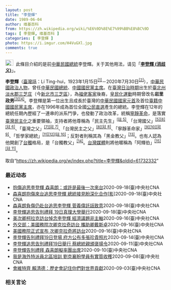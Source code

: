 ```yaml
---
layout: post
title: "李登輝"
date: 1989-06-04
author: 维基百科
from: https://zh.wikipedia.org/wiki/%E6%9D%8E%E7%99%BB%E8%BC%9D
tags: [ 李登輝, 维基百科 ]
categories: [ 李登輝 ]
photo: https://i.imgur.com/H4VuGXl.jpg
comments: true
---
```

<div class="mw-parser-output"><div role="note" class="hatnote navigation-not-searchable"><a href="/wiki/Wikipedia:%E6%B6%88%E6%AD%A7%E4%B9%89" title="Wikipedia:消歧义"><img alt="Disambig gray.svg" src="//upload.wikimedia.org/wikipedia/commons/thumb/5/5f/Disambig_gray.svg/25px-Disambig_gray.svg.png" decoding="async" width="25" height="19" srcset="//upload.wikimedia.org/wikipedia/commons/thumb/5/5f/Disambig_gray.svg/38px-Disambig_gray.svg.png 1.5x, //upload.wikimedia.org/wikipedia/commons/thumb/5/5f/Disambig_gray.svg/50px-Disambig_gray.svg.png 2x" data-file-width="220" data-file-height="168"></a>&nbsp;&nbsp;此條目介紹的是前<a href="/wiki/%E4%B8%AD%E8%8F%AF%E6%B0%91%E5%9C%8B%E7%B8%BD%E7%B5%B1" title="中華民國總統">中華民國總統</a>李登輝。关于其他用法，请见「<b><a href="/wiki/%E6%9D%8E%E7%99%BB%E8%BC%9D_(%E6%B6%88%E6%AD%A7%E7%BE%A9)" class="mw-redirect" title="李登輝 (消歧義)">李登輝 (消歧义)</a></b>」。</div>
<div id="noteTA-ca0b4af5" class="noteTA"><div class="noteTA-local"><div data-noteta-code="zh-hant:臺; zh-hans:台;"></div><div data-noteta-code="zh-hant:臺灣; zh-hans:台湾;"></div><div data-noteta-code="zh:康乃尔; zh-cn:康奈尔; zh-tw:康乃爾;"></div><div data-noteta-code="zh-cn:钓鱼岛; zh-tw:釣魚臺; zh-hk:釣魚台"></div></div></div>

<p><b>李登輝</b>（<a href="/wiki/%E8%87%BA%E7%81%A3%E8%A9%B1" title="臺灣話">臺灣話</a>：<span lang="nan"><link rel="mw-deduplicated-inline-style" href="mw-data:TemplateStyles:r58929728"><span class="sans-serif"><span lang="nan">Lí Ting-hui</span></span></span>，1923年1月15日<sup id="cite_ref-5" class="reference"><a href="#cite_note-5">[1]</a></sup>－2020年7月30日<sup id="cite_ref-逝世_6-0" class="reference"><a href="#cite_note-逝世-6">[2]</a></sup>），<a href="/wiki/%E4%B8%AD%E8%8F%AF%E6%B0%91%E5%9C%8B" title="中華民國">中華民國</a><a href="/wiki/%E6%94%BF%E6%B2%BB%E4%BA%BA%E7%89%A9" title="政治人物">政治人物</a>，曾任<a href="/wiki/%E4%B8%AD%E8%8F%AF%E6%B0%91%E5%9C%8B%E7%B8%BD%E7%B5%B1" title="中華民國總統">中華民國總統</a>、<a href="/wiki/%E4%B8%AD%E5%9C%8B%E5%9C%8B%E6%B0%91%E9%BB%A8%E4%B8%BB%E5%B8%AD" title="中國國民黨主席">中國國民黨主席</a>。在<a href="/wiki/%E8%87%BA%E7%81%A3%E6%97%A5%E6%B2%BB%E6%99%82%E6%9C%9F" class="mw-redirect" title="臺灣日治時期">臺灣日治時期</a>出生於<a href="/wiki/%E8%87%BA%E5%8C%97%E5%B7%9E" title="臺北州">臺北州</a><a href="/wiki/%E6%B7%A1%E6%B0%B4%E9%83%A1" title="淡水郡">淡水郡</a><a href="/wiki/%E4%B8%89%E8%8A%9D%E5%BA%84" title="三芝庄">三芝庄</a>（今<a href="/wiki/%E6%96%B0%E5%8C%97%E5%B8%82" title="新北市">新北市</a><a href="/wiki/%E4%B8%89%E8%8A%9D%E5%8D%80" title="三芝區">三芝區</a>），為<a href="/wiki/%E7%A6%8F%E4%BD%AC%E5%AE%A2" title="福佬客">福佬客家</a>後裔，<a href="/wiki/%E7%9A%87%E6%B0%91%E5%8C%96%E9%81%8B%E5%8B%95" title="皇民化運動">皇民化運動</a>時期曾改名<b>岩里政男</b><sup id="cite_ref-7" class="reference"><a href="#cite_note-7">[3]</a></sup><sup id="cite_ref-8" class="reference"><a href="#cite_note-8">[4]</a></sup>。李登輝是第一位出生且成長於臺灣的<a href="/wiki/%E4%B8%AD%E8%8F%AF%E6%B0%91%E5%9C%8B%E5%9C%8B%E5%AE%B6%E5%85%83%E9%A6%96" class="mw-redirect" title="中華民國國家元首">中華民國國家元首</a>及首位<a href="/wiki/%E5%8F%B0%E7%81%A3%E6%9C%AC%E7%9C%81%E4%BA%BA" class="mw-redirect" title="台灣本省人">臺籍</a><a href="/wiki/%E4%B8%AD%E5%9C%8B%E5%9C%8B%E6%B0%91%E9%BB%A8%E4%B8%BB%E5%B8%AD" title="中國國民黨主席">中國國民黨主席</a>，亦在1996年成為首位全國<a href="/wiki/1996%E5%B9%B4%E4%B8%AD%E8%8F%AF%E6%B0%91%E5%9C%8B%E7%B8%BD%E7%B5%B1%E9%81%B8%E8%88%89" title="1996年中華民國總統選舉">公民直選</a>產生的總統。李登輝在12年的總統任期內歷經了一連串的派系鬥爭，也發動了政治改革，統稱<a href="/wiki/%E5%AF%A7%E9%9D%9C%E9%9D%A9%E5%91%BD" title="寧靜革命">寧靜革命</a>，是落實<a href="/wiki/%E8%87%BA%E7%81%A3%E6%B0%91%E4%B8%BB%E5%8C%96" title="臺灣民主化">臺灣民主化</a>之重要領袖，支持者將他尊稱為「民主先生」<span id="noteTag-cite_ref-sup"><sup id="cite_ref-9" class="reference"><a href="#cite_note-9">[註 5]</a></sup></span>、「台灣國父」<sup id="cite_ref-10" class="reference"><a href="#cite_note-10">[5]</a></sup><sup id="cite_ref-11" class="reference"><a href="#cite_note-11">[6]</a></sup><span id="noteTag-cite_ref-sup"><sup id="cite_ref-12" class="reference"><a href="#cite_note-12">[註 6]</a></sup></span>、「臺灣之父」<sup id="cite_ref-13" class="reference"><a href="#cite_note-13">[7]</a></sup><span id="noteTag-cite_ref-sup"><sup id="cite_ref-14" class="reference"><a href="#cite_note-14">[註 7]</a></sup></span>、「台灣民主之父」<sup id="cite_ref-15" class="reference"><a href="#cite_note-15">[8]</a></sup><span id="noteTag-cite_ref-sup"><sup id="cite_ref-16" class="reference"><a href="#cite_note-16">[註 8]</a></sup></span>、「寧靜革命家」<sup id="cite_ref-17" class="reference"><a href="#cite_note-17">[9]</a></sup><sup id="cite_ref-18" class="reference"><a href="#cite_note-18">[10]</a></sup><span id="noteTag-cite_ref-sup"><sup id="cite_ref-19" class="reference"><a href="#cite_note-19">[註 9]</a></sup></span>、「哲學家總統」<sup id="cite_ref-20" class="reference"><a href="#cite_note-20">[11]</a></sup><sup id="cite_ref-三則近身_21-0" class="reference"><a href="#cite_note-三則近身-21">[12]</a></sup><span id="noteTag-cite_ref-sup"><sup id="cite_ref-22" class="reference"><a href="#cite_note-22">[註 10]</a></sup></span>；反對者則稱其為「黑金教父」<sup id="cite_ref-23" class="reference"><a href="#cite_note-23">[13]</a></sup>。也有人認為他開創了<a href="/wiki/%E5%8F%B0%E7%81%A3%E7%8D%A8%E7%AB%8B%E9%81%8B%E5%8B%95" title="台灣獨立運動">台獨</a>格局，是「台獨教父」<sup id="cite_ref-24" class="reference"><a href="#cite_note-24">[14]</a></sup>。<a href="/wiki/%E5%8F%B0%E7%81%A3%E5%AA%92%E9%AB%94" title="台灣媒體">台灣媒體</a>則將他暱稱為「阿輝伯」<sup id="cite_ref-25" class="reference"><a href="#cite_note-25">[15]</a></sup><span id="noteTag-cite_ref-sup"><sup id="cite_ref-26" class="reference"><a href="#cite_note-26">[註 11]</a></sup></span>。
</p>
</div><noscript><img src="//zh.wikipedia.org/wiki/Special:CentralAutoLogin/start?type=1x1" alt="" title="" width="1" height="1" style="border: none; position: absolute;"></noscript>
<div class="printfooter">取自“<a dir="ltr" href="https://zh.wikipedia.org/w/index.php?title=李登輝&amp;oldid=61732332">https://zh.wikipedia.org/w/index.php?title=李登輝&amp;oldid=61732332</a>”</div><div id="recent-news"><h3>最近动态</h3><ul><li><a href="https://nodebe4.github.io/waimei/2020-09-18/%E6%8A%B1%E5%82%B7%E8%BF%BD%E6%80%9D%E6%9D%8E%E7%99%BB%E8%BC%9D-%E6%A3%AE%E5%96%9C%E6%9C%97-%E6%88%96%E8%A8%B1%E6%98%AF%E6%9C%80%E5%BE%8C%E4%B8%80%E6%AC%A1%E4%BE%86%E5%8F%B0" title="抱傷追思李登輝 森喜朗：或許是最後一次來台—— 前日本首相森喜朗（圖）18日率團訪台，19日將出席故總統李登輝追思告別禮拜。原本就有宿疾的森喜朗日前在家摔傷，但仍堅持赴台，表達對李登輝的尊敬。中...">抱傷追思李登輝 森喜朗：或許是最後一次來台</a><time>2020-09-18</time><a class="tag">(臺)中央社CNA</a></li>
<li><a href="https://nodebe4.github.io/waimei/2020-09-18/%E6%A3%AE%E5%96%9C%E6%9C%97%E6%8A%B1%E5%82%B7%E4%BE%86%E5%8F%B0%E8%BF%BD%E6%80%9D%E6%9D%8E%E7%99%BB%E8%BC%9D-%E7%B8%BD%E7%B5%B1%E6%8E%A5%E8%A6%8B%E7%9B%BC%E6%B7%B1%E5%8C%96%E5%90%88%E4%BD%9C-%E5%BD%B1" title="森喜朗抱傷來台追思李登輝 總統接見盼深化合作[影]—— 總統蔡英文（右）18日傍晚在總統府接見日本前首相森喜朗（左），蔡總統表示，日本首相菅義偉日前上任，過去幾年台日友好夥伴關係，不管民間或官方...">森喜朗抱傷來台追思李登輝 總統接見盼深化合作[影]</a><time>2020-09-18</time><a class="tag">(臺)中央社CNA</a></li>
<li><a href="https://nodebe4.github.io/waimei/2020-09-18/%E6%A3%AE%E5%96%9C%E6%9C%97%E8%B2%A0%E5%82%B7%E4%BB%8D%E8%B5%B4%E5%8F%B0%E8%BF%BD%E6%80%9D%E6%9D%8E%E7%99%BB%E8%BC%9D-%E8%8F%85%E7%BE%A9%E5%81%89%E8%A8%97%E8%A9%B1%E8%87%B4%E6%84%8F" title="森喜朗負傷仍赴台追思李登輝 菅義偉託話致意—— 日本前首相森喜朗（前排右一）18日率團搭專機訪台，19日將出席前總統李登輝的告別追思禮拜。原本就有宿疾的森喜朗日前在家摔傷，但仍堅持赴台，表達對李...">森喜朗負傷仍赴台追思李登輝 菅義偉託話致意</a><time>2020-09-18</time><a class="tag">(臺)中央社CNA</a></li>
<li><a href="https://nodebe4.github.io/waimei/2020-09-18/%E6%9D%8E%E7%99%BB%E8%BC%9D%E8%BF%BD%E6%80%9D%E5%91%8A%E5%88%A5%E7%A6%AE%E6%8B%9C-19%E6%97%A5%E7%9C%9F%E7%90%86%E5%A4%A7%E5%AD%B8%E8%88%89%E8%A1%8C" title="李登輝追思告別禮拜 19日真理大學舉行—— 前總統李登輝7月30日辭世，追思告別禮拜19日將在新北市淡水區舉行，18日進行預演，模擬車隊行經淡江中學時，校方代表獻花致意等。中央社記者鄭清元攝　1...">李登輝追思告別禮拜  19日真理大學舉行</a><time>2020-09-18</time><a class="tag">(臺)中央社CNA</a></li>
<li><a href="https://nodebe4.github.io/waimei/2020-09-16/%E7%BE%8E%E6%AC%A1%E5%8D%BF%E6%9F%AF%E6%8B%89%E5%85%8B%E8%A8%AA%E5%8F%B0%E6%82%BC%E5%BF%B5%E6%9D%8E%E7%99%BB%E8%BC%9D-%E7%B6%93%E6%BF%9F%E8%AD%B0%E9%A1%8C%E9%9D%9E%E4%B8%BB%E8%BB%B8" title="美次卿柯拉克訪台悼念李登輝 經濟議題非主軸—— 美國國務次卿柯拉克（圖）即將訪台。知情人士表示，柯拉克此行主要目的是悼念前總統李登輝，經濟議題雖非主軸，但雙方仍會就美台經濟交換意見。（圖取自fa...">美次卿柯拉克訪台悼念李登輝 經濟議題非主軸</a><time>2020-09-16</time><a class="tag">(臺)中央社CNA</a></li>
<li><a href="https://nodebe4.github.io/waimei/2020-09-16/%E5%A4%96%E4%BA%A4%E9%83%A8-%E7%BE%8E%E5%9C%8B%E5%8B%99%E9%99%A2%E6%AC%A1%E5%8D%BF%E5%85%8B%E6%8B%89%E5%A5%87%E8%A8%AA%E5%8F%B0-%E6%94%9C%E5%8A%A9%E5%8D%BF%E6%88%B4%E6%96%AF%E5%8D%93" title="外交部：美國務院次卿克拉奇訪台 攜助卿戴斯卓—— 外交部指出，美國國務次卿克拉奇（左）17至19日在台期間將與總統蔡英文及其他政府高層互動，並與民主、人權暨勞工局助卿戴斯卓（右）出席前總統李登輝...">外交部：美國務院次卿克拉奇訪台 攜助卿戴斯卓</a><time>2020-09-16</time><a class="tag">(臺)中央社CNA</a></li>
<li><a href="https://nodebe4.github.io/waimei/2020-09-16/%E7%BE%8E%E5%9C%8B%E5%8B%99%E9%99%A2%E6%AD%A3%E5%BC%8F%E5%AE%A3%E5%B8%83-%E6%AC%A1%E5%8D%BF%E5%85%8B%E6%8B%89%E5%A5%87%E5%B0%87%E8%A8%AA%E5%8F%B0" title="美國務院正式宣布 次卿克拉奇將訪台—— 美國國務院16日正式宣布，次卿克拉奇（圖）將訪問台灣，參加19日前總統李登輝告別式。（圖取自facebook.com/keithkrach） （中央社記者...">美國務院正式宣布 次卿克拉奇將訪台</a><time>2020-09-16</time><a class="tag">(臺)中央社CNA</a></li>
<li><a href="https://nodebe4.github.io/waimei/2020-09-14/%E6%9D%8E%E7%99%BB%E8%BC%9D%E5%91%8A%E5%88%A5%E7%A6%AE%E6%8B%9C19%E6%97%A5%E7%99%BB%E5%A0%B4-%E5%BA%9C%E6%96%B9%E5%85%AC%E5%B8%83%E5%A4%9A%E5%BC%B5%E7%8F%8D%E8%B2%B4%E7%85%A7%E7%89%87" title="李登輝告別禮拜19日登場 府方公布多張珍貴照片—— 總統府官網以「李前總統登輝先生的生命之旅與臺灣民主之路」為題，發布許多珍貴照片，圖為1978年市長任內全家合影。（總統府提供）中央社記者葉素萍...">李登輝告別禮拜19日登場 府方公布多張珍貴照片</a><time>2020-09-14</time><a class="tag">(臺)中央社CNA</a></li>
<li><a href="https://nodebe4.github.io/waimei/2020-09-11/%E6%9D%8E%E7%99%BB%E8%BC%9D%E8%BF%BD%E6%80%9D%E5%91%8A%E5%88%A5%E7%A6%AE%E6%8B%9C19%E6%97%A5%E8%88%89%E8%A1%8C-%E8%94%A1%E7%B8%BD%E7%B5%B1%E8%A6%AA%E9%A0%92%E8%A4%92%E6%8F%9A%E4%BB%A4" title="李登輝追思告別禮拜19日舉行 蔡總統親頒褒揚令—— （中央社記者溫貴香台北11日電）總統府今天表示，故總統李登輝追思告別禮拜19日舉行，總統蔡英文將親自頒贈褒揚令，副總統賴清德率五院院長進行慰靈...">李登輝追思告別禮拜19日舉行 蔡總統親頒褒揚令</a><time>2020-09-11</time><a class="tag">(臺)中央社CNA</a></li>
<li><a href="https://nodebe4.github.io/waimei/2020-09-10/%E6%9D%8E%E7%99%BB%E8%BC%9D%E5%91%8A%E5%88%A5%E7%A6%AE%E6%8B%9C-%E6%A3%AE%E5%96%9C%E6%9C%97%E6%93%AC%E7%8E%87%E5%9C%98%E5%87%BA%E5%B8%AD" title="李登輝告別禮拜 森喜朗擬率團出席—— （中央社記者楊明珠東京10日專電）日本政府及執政黨自由民主黨人士今天透露，日本跨黨派國會議員組成的日華議員懇談會（日華懇）擬派以前首相森喜朗為首的訪問團18...">李登輝告別禮拜 森喜朗擬率團出席</a><time>2020-09-10</time><a class="tag">(臺)中央社CNA</a></li>
<li><a href="https://nodebe4.github.io/waimei/2020-09-08/%E6%88%91%E6%98%AF%E6%B5%B7%E5%A4%96%E7%89%B9%E6%B4%BE%E5%93%A1%E5%8C%97%E5%8D%80%E5%9F%B9%E8%A8%93-%E5%8A%89%E5%85%8B%E8%A5%84%E7%9B%BC%E5%AD%B8%E5%93%A1%E6%9C%89%E5%AF%A6%E8%B3%AA%E6%94%B6%E7%A9%AB" title="我是海外特派員北區培訓 劉克襄盼學員有實質收穫—— 第3屆「我是海外特派員」培訓營台北場9日登場，中央通訊社董事長劉克襄出席致詞，用故總統李登輝的名言「我不是我的我」勉勵學員，盼學員經過培訓，都...">我是海外特派員北區培訓 劉克襄盼學員有實質收穫</a><time>2020-09-08</time><a class="tag">(臺)中央社CNA</a></li>
<li><a href="https://nodebe4.github.io/waimei/2020-09-03/%E6%9C%83%E7%B6%AD%E7%89%B9%E9%BD%8A-%E8%B3%B4%E6%B8%85%E5%BE%B7-%E6%AD%B7%E5%8F%B2%E6%9C%83%E8%A8%98%E4%BD%8F%E4%BD%A0%E5%80%91%E5%B0%8D%E4%B8%96%E7%95%8C%E8%B2%A2%E7%8D%BB" title="會維特齊 賴清德：歷史會記住你們對世界貢獻—— 總統蔡英文3日追贈捷克共和國故參議長柯佳洛卿雲勳章，陪同出席的副總統賴清德（右）致贈台灣民主前輩李登輝、彭明敏的書籍給捷克參議院議長維特齊（左）。...">會維特齊 賴清德：歷史會記住你們對世界貢獻</a><time>2020-09-03</time><a class="tag">(臺)中央社CNA</a></li>
</ul></div><div id="open-opinion"><h3>相关言论</h3><ul></ul></div>